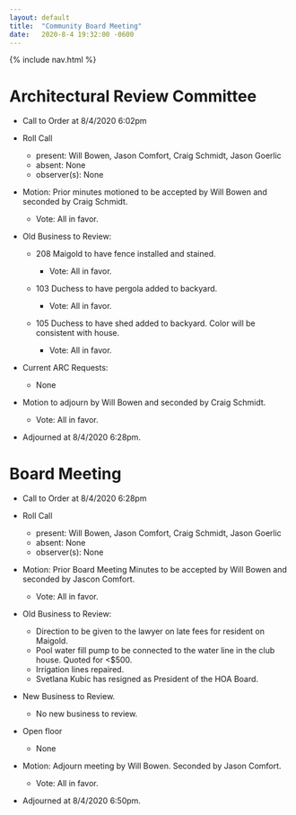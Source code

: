 ```yaml
---
layout: default
title:  "Community Board Meeting"
date:   2020-8-4 19:32:00 -0600
---
```


{% include nav.html %}

# Architectural Review Committee

- Call to Order at 8/4/2020 6:02pm
- Roll Call
    - present: Will Bowen, Jason Comfort, Craig Schmidt, Jason Goerlic
    - absent: None
    - observer(s): None
- Motion: Prior minutes motioned to be accepted by Will Bowen and seconded by Craig Schmidt.
  - Vote: All in favor.

- Old Business to Review:
  - 208 Maigold to have fence installed and stained.
    - Vote: All in favor.

  - 103 Duchess to have pergola added to backyard.
    - Vote: All in favor.

  - 105 Duchess to have shed added to backyard. Color will be consistent with house.
    - Vote: All in favor.

- Current ARC Requests:
  - None

  
- Motion to adjourn by Will Bowen and seconded by Craig Schmidt.
  - Vote: All in favor.
- Adjourned at 8/4/2020 6:28pm.

# Board Meeting

- Call to Order at 8/4/2020 6:28pm
- Roll Call
    - present: Will Bowen, Jason Comfort, Craig Schmidt, Jason Goerlic
    - absent: None
    - observer(s): None

- Motion: Prior Board Meeting Minutes to be accepted by Will Bowen and seconded by Jascon Comfort.
  - Vote: All in favor.

- Old Business to Review:
  - Direction to be given to the lawyer on late fees for resident on Maigold.
  - Pool water fill pump to be connected to the water line in the club house. Quoted for <$500.
  - Irrigation lines repaired.
  - Svetlana Kubic has resigned as President of the HOA Board.

- New Business to Review.
  - No new business to review.

- Open floor
  - None

- Motion: Adjourn meeting by Will Bowen. Seconded by Jason Comfort. 
  - Vote: All in favor.
- Adjourned at 8/4/2020 6:50pm.

